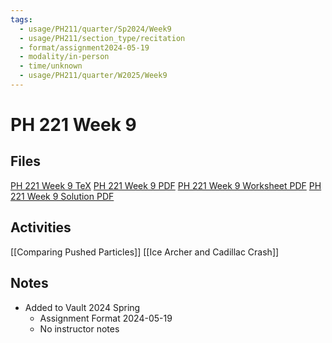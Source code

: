 ```yaml
---
tags:
  - usage/PH211/quarter/Sp2024/Week9
  - usage/PH211/section_type/recitation
  - format/assignment2024-05-19
  - modality/in-person
  - time/unknown
  - usage/PH211/quarter/W2025/Week9
---
```

# PH 221 Week 9
## Files
[PH 221 Week 9 TeX](PH_221_Week_9.tex)
[PH 221 Week 9 PDF](PH_221_Week_9.pdf)
[PH 221 Week 9 Worksheet PDF](PH_221_Week_9-Worksheet.pdf)
[PH 221 Week 9 Solution PDF](PH_221_Week_9-Solution.pdf)
## Activities
[[Comparing Pushed Particles]]
[[Ice Archer and Cadillac Crash]]
## Notes
* Added to Vault 2024 Spring
	* Assignment Format 2024-05-19
	* No instructor notes